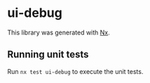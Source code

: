 # ui-debug

This library was generated with [Nx](https://nx.dev).

## Running unit tests

Run `nx test ui-debug` to execute the unit tests.
